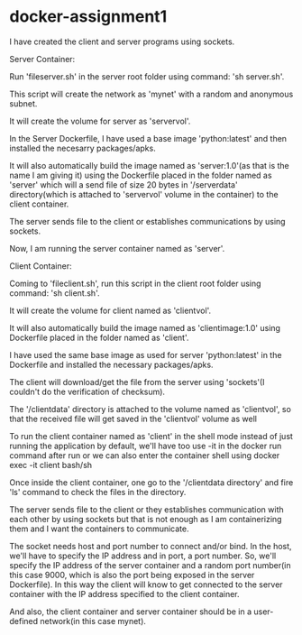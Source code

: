 # docker-assignment1

I have created the client and server programs using sockets.

Server Container:

Run 'fileserver.sh' in the server root folder using command: 'sh server.sh'.

This script will create the network as 'mynet' with a random and anonymous subnet.

It will create the volume for server as 'servervol'.

In the Server Dockerfile, I have used a base image 'python:latest' and then installed the necesarry packages/apks.

It will also automatically build the image named as 'server:1.0'(as that is the name I am giving it) using the Dockerfile placed in the folder named as 'server' which will a send  file of size 20 bytes in '/serverdata' directory(which is attached to 'servervol' volume in the container) to the client container.

The server sends file to the client or establishes communications by using sockets.

Now, I am running the server container named as 'server'.


Client Container:

Coming to 'fileclient.sh', run this script in the client root folder using command: 'sh client.sh'.

It will create the volume for client named as 'clientvol'.

It will also automatically build the image named as 'clientimage:1.0' using Dockerfile placed in the folder named as 'client'.

I have used the same base image as used for server 'python:latest' in the Dockerfile and installed the necessary packages/apks.

The client will download/get the file from the server using 'sockets'(I couldn't do the verification of checksum).

The '/clientdata' directory is attached to the volume named as 'clientvol', so that the received file will get saved in the 'clientvol' volume as well

To run the client container named as 'client' in the shell mode instead of just running the application by default, we'll have too use -it in the docker run command after run or we can also enter the container shell using docker exec -it client bash/sh

Once inside the client container, one go to the '/clientdata directory' and fire 'ls' command to check the files in the directory.




The server sends file to the client or they establishes communication with each other by using sockets but that is not enough as I am containerizing them and I want the containers to communicate.

The socket needs host and port number to connect and/or bind. In the host, we'll have to specify the IP address and in port, a port number. So, we'll specify the IP address of the server container and a random port number(in this case 9000, which is also the port being exposed in the server Dockerfile). In this way the client will know to get connected to the server container with the IP address specified to the client container.

And also, the client container and server container should be in a user-defined network(in this case mynet).
